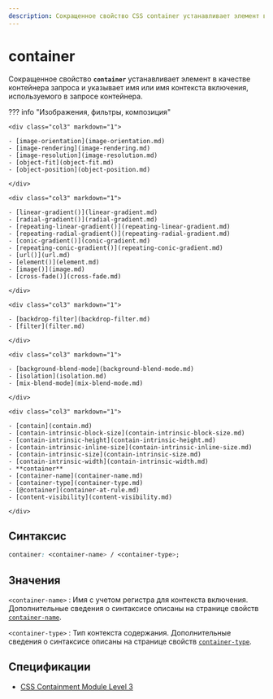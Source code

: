 ```yaml
---
description: Сокращенное свойство CSS container устанавливает элемент в качестве контейнера запроса и указывает имя или имя контекста включения, используемого в запросе контейнера.
---
```


# container

Сокращенное свойство **`container`** устанавливает элемент в качестве контейнера запроса и указывает имя или имя контекста включения, используемого в запросе контейнера.

??? info "Изображения, фильтры, композиция"

    <div class="col3" markdown="1">

    - [image-orientation](image-orientation.md)
    - [image-rendering](image-rendering.md)
    - [image-resolution](image-resolution.md)
    - [object-fit](object-fit.md)
    - [object-position](object-position.md)

    </div>

    <div class="col3" markdown="1">

    - [linear-gradient()](linear-gradient.md)
    - [radial-gradient()](radial-gradient.md)
    - [repeating-linear-gradient()](repeating-linear-gradient.md)
    - [repeating-radial-gradient()](repeating-radial-gradient.md)
    - [conic-gradient()](conic-gradient.md)
    - [repeating-conic-gradient()](repeating-conic-gradient.md)
    - [url()](url.md)
    - [element()](element.md)
    - [image()](image.md)
    - [cross-fade()](cross-fade.md)

    </div>

    <div class="col3" markdown="1">

    - [backdrop-filter](backdrop-filter.md)
    - [filter](filter.md)

    </div>

    <div class="col3" markdown="1">

    - [background-blend-mode](background-blend-mode.md)
    - [isolation](isolation.md)
    - [mix-blend-mode](mix-blend-mode.md)

    </div>

    <div class="col3" markdown="1">

    - [contain](contain.md)
    - [contain-intrinsic-block-size](contain-intrinsic-block-size.md)
    - [contain-intrinsic-height](contain-intrinsic-height.md)
    - [contain-intrinsic-inline-size](contain-intrinsic-inline-size.md)
    - [contain-intrinsic-size](contain-intrinsic-size.md)
    - [contain-intrinsic-width](contain-intrinsic-width.md)
    - **container**
    - [container-name](container-name.md)
    - [container-type](container-type.md)
    - [@container](container-at-rule.md)
    - [content-visibility](content-visibility.md)

    </div>

## Синтаксис

```css
container: <container-name> / <container-type>;
```

## Значения

`<container-name>`
: Имя с учетом регистра для контекста включения. Дополнительные сведения о синтаксисе описаны на странице свойств [`container-name`](container-name.md).

`<container-type>`
: Тип контекста содержания. Дополнительные сведения о синтаксисе описаны на странице свойств [`container-type`](container-type.md).

## Спецификации

- [CSS Containment Module Level 3](https://w3c.github.io/csswg-drafts/css-contain-3/#container-shorthand)
